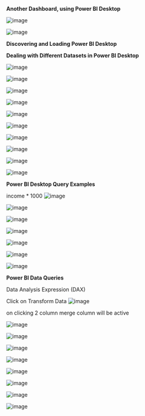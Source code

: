 **Another Dashboard, using Power BI Desktop**

![image](https://github.com/princit/Data_Analysis_and_Bussiness_Intelligence/assets/29123911/05073e86-1c5c-4a3a-bfb5-291b87b75377)

![image](https://github.com/princit/Data_Analysis_and_Bussiness_Intelligence/assets/29123911/8e8c4d22-9ea7-4dd0-ad69-7fe5dbff9ebd)

**Discovering and Loading Power BI Desktop**

**Dealing with Different Datasets in Power BI Desktop**

![image](https://github.com/princit/Data_Analysis_and_Bussiness_Intelligence/assets/29123911/2e3efa21-23f4-4b9b-b83a-cbc72ec71f3b)

![image](https://github.com/princit/Data_Analysis_and_Bussiness_Intelligence/assets/29123911/67f06355-7952-489e-9047-79894a3b695b)

![image](https://github.com/princit/Data_Analysis_and_Bussiness_Intelligence/assets/29123911/3319483e-b070-439e-b3ce-5e493d88917e)

![image](https://github.com/princit/Data_Analysis_and_Bussiness_Intelligence/assets/29123911/62352e34-1866-4864-9492-360bcdbf8d3a)

![image](https://github.com/princit/Data_Analysis_and_Bussiness_Intelligence/assets/29123911/cc480793-6f57-4583-b95a-8cc2f107bbb5)

![image](https://github.com/princit/Data_Analysis_and_Bussiness_Intelligence/assets/29123911/68297f5e-49b7-4230-a43a-cd2810719147)

![image](https://github.com/princit/Data_Analysis_and_Bussiness_Intelligence/assets/29123911/261a7912-7195-4768-9243-936fb30a338c)

![image](https://github.com/princit/Data_Analysis_and_Bussiness_Intelligence/assets/29123911/62b30162-b38b-43ec-9478-146674ea0306)

![image](https://github.com/princit/Data_Analysis_and_Bussiness_Intelligence/assets/29123911/bef7193a-da5d-45ba-853f-691d2ef1ea9c)

![image](https://github.com/princit/Data_Analysis_and_Bussiness_Intelligence/assets/29123911/9322516b-fa30-47f8-a45c-c9b8d583ace2)

**Power BI Desktop Query Examples**

income * 1000
![image](https://github.com/princit/Data_Analysis_and_Bussiness_Intelligence/assets/29123911/0d965928-5ed5-4550-afaa-14f3ec5e4187)

![image](https://github.com/princit/Data_Analysis_and_Bussiness_Intelligence/assets/29123911/8c7fe930-f025-48b9-bdad-ac5ac5be780b)

![image](https://github.com/princit/Data_Analysis_and_Bussiness_Intelligence/assets/29123911/d063f1c3-976e-4314-9e1f-dde5b8d9b26e)

![image](https://github.com/princit/Data_Analysis_and_Bussiness_Intelligence/assets/29123911/c37dc6e6-e378-45b4-9c5b-7284ae9546ab)

![image](https://github.com/princit/Data_Analysis_and_Bussiness_Intelligence/assets/29123911/710c8203-3aec-4a75-99ec-24b3ab1d2b62)

![image](https://github.com/princit/Data_Analysis_and_Bussiness_Intelligence/assets/29123911/a8fe366b-fd57-4061-b69b-7c65ac85ba93)

![image](https://github.com/princit/Data_Analysis_and_Bussiness_Intelligence/assets/29123911/1350a143-1a81-4832-a434-483fe2ecfb0b)


**Power BI Data Queries**

Data Analysis Expression (DAX)

Click on Transform Data
![image](https://github.com/princit/Data_Analysis_and_Bussiness_Intelligence/assets/29123911/7a1aa544-640d-43a9-8047-d1afd13abcca)

on clicking 2 column merge column will be active

![image](https://github.com/princit/Data_Analysis_and_Bussiness_Intelligence/assets/29123911/cb73c51e-3437-4790-86bd-1182b94c8963)

![image](https://github.com/princit/Data_Analysis_and_Bussiness_Intelligence/assets/29123911/41bccb57-db19-4faa-ac99-400a35ccc3f5)

![image](https://github.com/princit/Data_Analysis_and_Bussiness_Intelligence/assets/29123911/550c7bfb-aecd-46b6-8b87-e35cd323f2ad)

![image](https://github.com/princit/Data_Analysis_and_Bussiness_Intelligence/assets/29123911/970a43c5-088d-4c7d-affa-7e2d604f6eb5)

![image](https://github.com/princit/Data_Analysis_and_Bussiness_Intelligence/assets/29123911/ecdc3ff4-f836-487f-9a0c-1cae6c5c0a68)

![image](https://github.com/princit/Data_Analysis_and_Bussiness_Intelligence/assets/29123911/fa822335-8d46-4444-9a26-15b45768d357)

![image](https://github.com/princit/Data_Analysis_and_Bussiness_Intelligence/assets/29123911/84441718-17d0-4d66-8e74-68894ebaa8d1)

![image](https://github.com/princit/Data_Analysis_and_Bussiness_Intelligence/assets/29123911/a4b89b0f-47ea-443b-99a6-22849d9f10d8)

